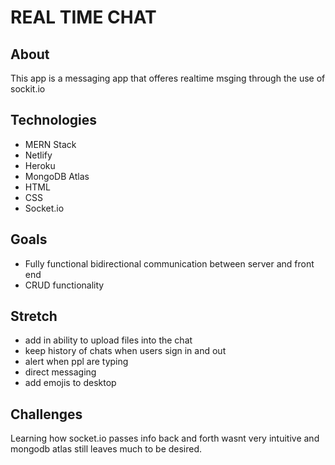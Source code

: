 # REAL TIME CHAT

## About
This app is a messaging app that offeres realtime msging through the use of sockit.io

## Technologies
- MERN Stack
- Netlify
- Heroku
- MongoDB Atlas
- HTML
- CSS
- Socket.io

## Goals
- Fully functional bidirectional communication between server and front end
- CRUD functionality


## Stretch
- add in ability to upload files into the chat
- keep history of chats when users sign in and out
- alert when ppl are typing
- direct messaging
- add emojis to desktop

## Challenges

Learning how socket.io passes info back and forth wasnt very intuitive and mongodb atlas still leaves much to be desired.